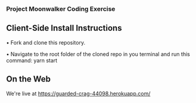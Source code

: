 ### Project Moonwalker Coding Exercise


## Client-Side Install Instructions

• Fork and clone this repository.

• Navigate to the root folder of the cloned repo in you terminal and run this command: yarn start

## On the Web

We're live at https://guarded-crag-44098.herokuapp.com/
